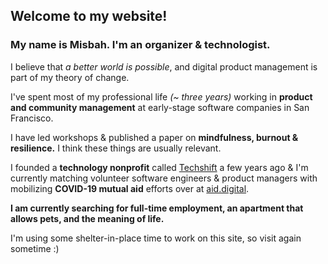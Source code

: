 ## Welcome to my website!

### My name is Misbah. I'm an organizer & technologist. 

I believe that _a better world is possible_, and digital product management is part of my theory of change.

I've spent most of my professional life _(~ three years)_ working in **product and community management** at early-stage software companies in San Francisco.

I have led workshops & published a paper on **mindfulness, burnout & resilience.** 
I think these things are usually relevant.

I founded a **technology nonprofit** called [Techshift](http://techshift.org) a few years ago & I'm currently matching volunteer software engineers & product managers with mobilizing **COVID-19 mutual aid** efforts over at [aid.digital](http://aid.digital).

**I am currently searching for full-time employment, an apartment that allows pets, and the meaning of life.**

I'm using some shelter-in-place time to work on this site, so visit again sometime :)

